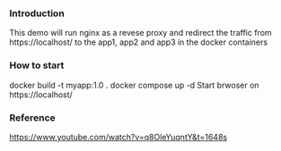 ### Introduction
This demo will run nginx as a revese proxy and redirect the traffic from https://localhost/ to the app1, app2 and app3 in the docker containers

### How to start
docker build -t myapp:1.0 .
docker compose up -d
Start brwoser on https://localhost/

### Reference
https://www.youtube.com/watch?v=q8OleYuqntY&t=1648s
